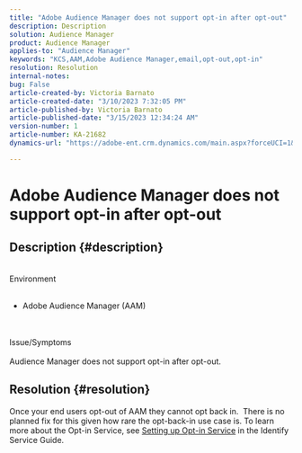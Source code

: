 ```yaml
---
title: "Adobe Audience Manager does not support opt-in after opt-out"
description: Description
solution: Audience Manager
product: Audience Manager
applies-to: "Audience Manager"
keywords: "KCS,AAM,Adobe Audience Manager,email,opt-out,opt-in"
resolution: Resolution
internal-notes: 
bug: False
article-created-by: Victoria Barnato
article-created-date: "3/10/2023 7:32:05 PM"
article-published-by: Victoria Barnato
article-published-date: "3/15/2023 12:34:24 AM"
version-number: 1
article-number: KA-21682
dynamics-url: "https://adobe-ent.crm.dynamics.com/main.aspx?forceUCI=1&pagetype=entityrecord&etn=knowledgearticle&id=98eb3a3a-7abf-ed11-83ff-6045bd006b3d"

---
```

# Adobe Audience Manager does not support opt-in after opt-out

## Description {#description}

<br>Environment<br><br>
- Adobe Audience Manager (AAM)

<br><br>Issue/Symptoms<br><br>
Audience Manager does not support opt-in after opt-out.


## Resolution {#resolution}


Once your end users opt-out of AAM they cannot opt back in.  There is no planned fix for this given how rare the opt-back-in use case is. To learn more about the Opt-in Service, see [Setting up Opt-in Service](https://experienceleague.adobe.com/docs/id-service/using/implementation/opt-in-service/getting-started.html) in the Identify Service Guide.
